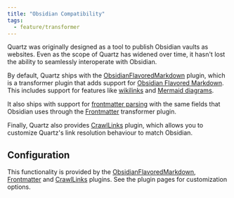 ```yaml
---
title: "Obsidian Compatibility"
tags:
  - feature/transformer
---
```


Quartz was originally designed as a tool to publish Obsidian vaults as websites. Even as the scope of Quartz has widened over time, it hasn't lost the ability to seamlessly interoperate with Obsidian.

By default, Quartz ships with the [ObsidianFlavoredMarkdown](docs/plugins/ObsidianFlavoredMarkdown.md) plugin, which is a transformer plugin that adds support for [Obsidian Flavored Markdown](https://help.obsidian.md/Editing+and+formatting/Obsidian+Flavored+Markdown). This includes support for features like [wikilinks](docs/features/wikilinks.md) and [Mermaid diagrams](docs/features/Mermaid%20diagrams.md).

It also ships with support for [frontmatter parsing](https://help.obsidian.md/Editing+and+formatting/Properties) with the same fields that Obsidian uses through the [Frontmatter](docs/plugins/Frontmatter.md) transformer plugin.

Finally, Quartz also provides [CrawlLinks](docs/plugins/CrawlLinks.md) plugin, which allows you to customize Quartz's link resolution behaviour to match Obsidian.

## Configuration

This functionality is provided by the [ObsidianFlavoredMarkdown](docs/plugins/ObsidianFlavoredMarkdown.md), [Frontmatter](docs/plugins/Frontmatter.md) and [CrawlLinks](docs/plugins/CrawlLinks.md) plugins. See the plugin pages for customization options.
